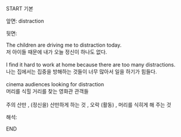 START
기본

앞면:
distraction


뒷면:
<div><div>The children are driving me to distraction today. </div><div><div>저 아이들 때문에 내가 오늘 정신이 하나도 없다.</div></div></div><div><br></div><div>I find it hard to work at home because there are too many distractions. </div><div>나는 집에서는 집중을 방해하는 것들이 너무 많아서 일을 하기가 힘들다.</div><div><br></div><div><div>cinema audiences looking for distraction </div><div><div>머리를 식힐 거리를 찾는 영화관 관객들</div></div></div><div><br></div><div>주의 산만 , (정신을) 산만하게 하는 것 , 오락 (활동) , 머리를 식히게 해 주는 것</div>


해석:

END